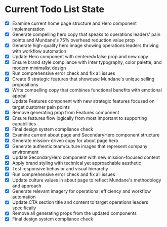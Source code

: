 <!-- DO NOT EDIT - Managed by todo_list tool -->
<!-- Updated: 2025-09-29T08:19:46.067Z -->

# Current Todo List State

- [x] Examine current home page structure and Hero component implementation
- [x] Generate compelling hero copy that speaks to operations leaders' pain points and Mundane's 75% overhead reduction value prop
- [x] Generate high-quality hero image showing operations leaders thriving with workflow automation
- [x] Update Hero component with centered=false prop and new copy
- [x] Ensure brand style compliance with Inter typography, color palette, and modern minimalist design
- [x] Run comprehensive error check and fix all issues
- [x] Create 6 strategic features that showcase Mundane's unique selling propositions
- [x] Write compelling copy that combines functional benefits with emotional appeal
- [x] Update Features component with new strategic features focused on target customer pain points
- [x] Remove generating prop from Features component
- [x] Ensure features flow logically from most important to supporting capabilities
- [x] Final design system compliance check
- [x] Examine current about page and SecondaryHero component structure
- [x] Generate mission-driven copy for about page hero
- [x] Generate authentic team/culture images that represent company environment
- [x] Update SecondaryHero component with new mission-focused content
- [x] Apply brand styling with technical yet approachable aesthetic
- [x] Test responsive behavior and visual hierarchy
- [x] Run comprehensive error check and fix all issues
- [x] Update culture values in about page to reflect Mundane's methodology and approach
- [x] Generate relevant imagery for operational efficiency and workflow automation
- [x] Update CTA section title and content to target operations leaders specifically
- [x] Remove all generating props from the updated components
- [x] Final design system compliance check
